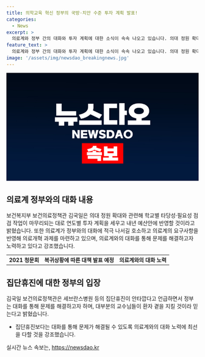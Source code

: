 ```yaml
---
title: 의학교육 혁신 정부의 국방·치안 수준 투자 계획 발표!
categories:
  - News
excerpt: >
  의료계와 정부 간의 대화와 투자 계획에 대한 소식이 속속 나오고 있습니다. 의대 정원 확대로 인한 의료계의 우려에 대해 정부는 국방·치안 수준으로 투자를 확대할 것이라고 밝히며 수요 조사 완료 후 투자 계획을 세우고 내년 예산안에 반영할 계획을 밝혔습니다. 또한 김 국일 보건복지부 보건의료정책관은 의료계의 적극적인 참여와 대화를 강조하며 환자를 위한 대책 마련을 약속하였습니다. 미복귀 전공의에 대한 처분과 의료개혁 과제에 대한 논의 또한 활발히 진행 중이며, 의료계와의 대화를 통해 문제를 해결하고자 노력하고 있습니다. 이에 더불어 세브란스병원의 집단휴진에도 불구하고 대다수의 교수들이 환자 곁을 지키겠다는 믿음을 표명하며 대화를 통해 문제를 해결하려는 노력을 다짐하였습니다.
feature_text: >
  의료계와 정부 간의 대화와 투자 계획에 대한 소식이 속속 나오고 있습니다. 의대 정원 확대로 인한 의료계의 우려에 대해 정부는 국방·치안 수준으로 투자를 확대할 것이라고 밝히며 수요 조사 완료 후 투자 계획을 세우고 내년 예산안에 반영할 계획을 밝혔습니다. 또한 김 국일 보건복지부 보건의료정책관은 의료계의 적극적인 참여와 대화를 강조하며 환자를 위한 대책 마련을 약속하였습니다. 미복귀 전공의에 대한 처분과 의료개혁 과제에 대한 논의 또한 활발히 진행 중이며, 의료계와의 대화를 통해 문제를 해결하고자 노력하고 있습니다. 이에 더불어 세브란스병원의 집단휴진에도 불구하고 대다수의 교수들이 환자 곁을 지키겠다는 믿음을 표명하며 대화를 통해 문제를 해결하려는 노력을 다짐하였습니다.
image: '/assets/img/newsdao_breakingnews.jpg'
---
```


<p><img src="/assets/img/newsdao_breakingnews.jpg" alt="koreaapp 속보" /></p>

<h2 data-ke-size="size26">의료계 정부와의 대화 내용</h2>

<p data-ke-size="size16">보건복지부 보건의료정책관 김국일은 의대 정원 확대와 관련해 학교별 타당성·필요성 점검 작업이 마무리되는 대로 연도별 투자 계획을 세우고 내년 예산안에 반영할 것이라고 밝혔습니다. 또한 의료계가 정부와의 대화에 적극 나서길 호소하고 의료계의 요구사항을 반영해 의료개혁 과제를 마련하고 있으며, 의료계와의 대화를 통해 문제를 해결하고자 노력하고 있다고 강조했습니다.</p>

<table>
  <tr>
    <td style="text-align: center; height: 17px;"><b>2021 청문회</b></td>
    <td style="text-align: center; height: 17px;"><b>복귀상황에 따른 대책 발표 예정</b></td>
    <td style="text-align: center; height: 17px;"><b>의료계와의 대화 노력</b></td>
  </tr>
</table>

<h2 data-ke-size="size26">집단휴진에 대한 정부의 입장</h2>

<p data-ke-size="size16">김국일 보건의료정책관은 세브란스병원 등의 집단휴진이 안타깝다고 언급하면서 정부는 대화를 통해 문제를 해결하고자 하며, 대부분의 교수님들이 환자 곁을 지킬 것이라 믿는다고 밝혔습니다.</p>

<ul>
  <li>집단휴진보다는 대화를 통해 문제가 해결될 수 있도록 의료계와의 대화 노력에 최선을 다할 것을 강조했습니다.</li>
</ul>
실시간 뉴스 속보는, <a href="https://newsdao.kr" rel="dofollow">https://newsdao.kr</a>


